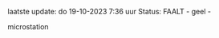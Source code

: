 laatste update: 
do 19-10-2023  7:36   uur 
Status: FAALT - geel - 
<div class="service Y">microstation</div>